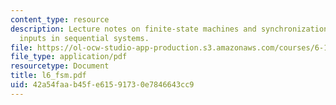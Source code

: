 ```yaml
---
content_type: resource
description: Lecture notes on finite-state machines and synchronization, and asynchronous
  inputs in sequential systems.
file: https://ol-ocw-studio-app-production.s3.amazonaws.com/courses/6-111-introductory-digital-systems-laboratory-spring-2006/42a54faab45fe61591730e7846643cc9_l6_fsm.pdf
file_type: application/pdf
resourcetype: Document
title: l6_fsm.pdf
uid: 42a54faa-b45f-e615-9173-0e7846643cc9
---
```

